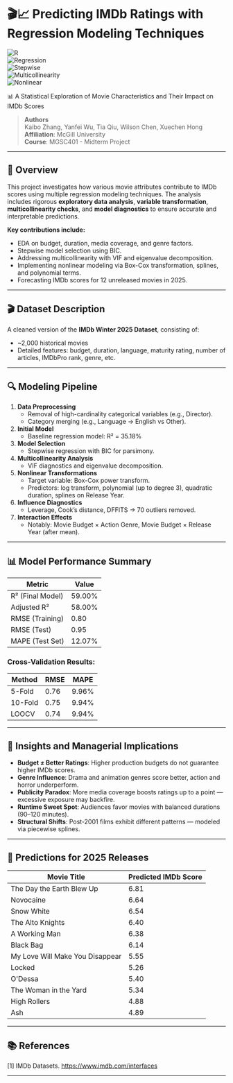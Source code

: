 # 🎬📈 Predicting IMDb Ratings with Regression Modeling Techniques  
![R](https://img.shields.io/badge/R-4.3.2%2B-blue?logo=R)  
![Regression](https://img.shields.io/badge/Regression-Linear%20Model-orange)  
![Stepwise](https://img.shields.io/badge/Model%20Selection-Stepwise%20BIC-green)  
![Multicollinearity](https://img.shields.io/badge/VIF-Diagnostics-lightblue)  
![Nonlinear](https://img.shields.io/badge/Transformations-Polynomial%20%26%20Spline-red)  

📊 A Statistical Exploration of Movie Characteristics and Their Impact on IMDb Scores  

> **Authors**  
> Kaibo Zhang, Yanfei Wu, Tia Qiu, Wilson Chen, Xuechen Hong  
> **Affiliation**: McGill University  
> **Course**: MGSC401 - Midterm Project  

---

## 📌 Overview  

This project investigates how various movie attributes contribute to IMDb scores using multiple regression modeling techniques. The analysis includes rigorous **exploratory data analysis**, **variable transformation**, **multicollinearity checks**, and **model diagnostics** to ensure accurate and interpretable predictions.  

**Key contributions include:**  
- EDA on budget, duration, media coverage, and genre factors.  
- Stepwise model selection using BIC.  
- Addressing multicollinearity with VIF and eigenvalue decomposition.  
- Implementing nonlinear modeling via Box-Cox transformation, splines, and polynomial terms.  
- Forecasting IMDb scores for 12 unreleased movies in 2025.  

---

## 🎬 Dataset Description  

A cleaned version of the **IMDb Winter 2025 Dataset**, consisting of:
- ~2,000 historical movies
- Detailed features: budget, duration, language, maturity rating, number of articles, IMDbPro rank, genre, etc.

---

## 🔍 Modeling Pipeline  

1. **Data Preprocessing**
   - Removal of high-cardinality categorical variables (e.g., Director).
   - Category merging (e.g., Language → English vs Other).
2. **Initial Model**
   - Baseline regression model: R² = 35.18%
3. **Model Selection**
   - Stepwise regression with BIC for parsimony.
4. **Multicollinearity Analysis**
   - VIF diagnostics and eigenvalue decomposition.
5. **Nonlinear Transformations**
   - Target variable: Box-Cox power transform.
   - Predictors: log transform, polynomial (up to degree 3), quadratic duration, splines on Release Year.
6. **Influence Diagnostics**
   - Leverage, Cook’s distance, DFFITS → 70 outliers removed.
7. **Interaction Effects**
   - Notably: Movie Budget × Action Genre, Movie Budget × Release Year (after mean).

---

## 📊 Model Performance Summary  

| Metric                      | Value     |
|----------------------------|-----------|
| R² (Final Model)           | 59.00%    |
| Adjusted R²                | 58.00%    |
| RMSE (Training)            | 0.80      |
| RMSE (Test)                | 0.95      |
| MAPE (Test Set)            | 12.07%    |

### Cross-Validation Results:
| Method   | RMSE   | MAPE    |
|---------|--------|---------|
| 5-Fold  | 0.76   | 9.96%   |
| 10-Fold | 0.75   | 9.94%   |
| LOOCV   | 0.74   | 9.94%   |

---

## 🎯 Insights and Managerial Implications  

- **Budget ≠ Better Ratings**: Higher production budgets do not guarantee higher IMDb scores.  
- **Genre Influence**: Drama and animation genres score better, action and horror underperform.  
- **Publicity Paradox**: More media coverage boosts ratings up to a point — excessive exposure may backfire.  
- **Runtime Sweet Spot**: Audiences favor movies with balanced durations (90–120 minutes).  
- **Structural Shifts**: Post-2001 films exhibit different patterns — modeled via piecewise splines.  

---

## 🔮 Predictions for 2025 Releases  

| Movie Title                    | Predicted IMDb Score |
|-------------------------------|----------------------|
| The Day the Earth Blew Up     | 6.81                 |
| Novocaine                     | 6.64                 |
| Snow White                   | 6.54                 |
| The Alto Knights             | 6.40                 |
| A Working Man                | 6.38                 |
| Black Bag                    | 6.14                 |
| My Love Will Make You Disappear | 5.55              |
| Locked                       | 5.26                 |
| O'Dessa                      | 5.40                 |
| The Woman in the Yard        | 5.34                 |
| High Rollers                 | 4.88                 |
| Ash                          | 4.89                 |

---

## 📚 References  

[1] IMDb Datasets. https://www.imdb.com/interfaces  


---

